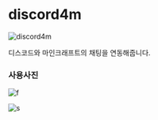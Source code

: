 # discord4m

![discord4m](https://cdn.discordapp.com/attachments/667384490095542272/760040820719091712/unknown.png)

디스코드와 마인크래프트의 채팅을 연동해줍니다.

### 사용사진

![f](https://cdn.discordapp.com/attachments/655443832544165898/760041879013818399/unknown.png)

![s](https://cdn.discordapp.com/attachments/655443832544165898/760042834630803456/unknown.png)
